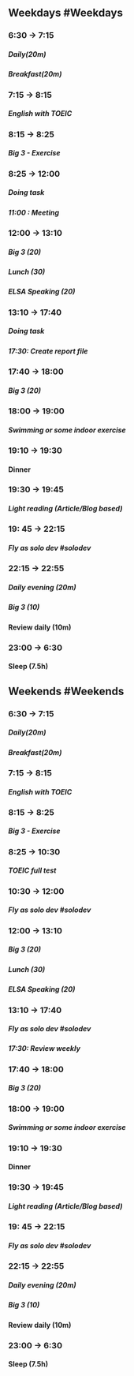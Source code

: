 ## Weekdays #Weekdays
### 6:30 -> 7:15
##### Daily(20m) 
##### Breakfast(20m)

### 7:15 -> 8:15
##### English with TOEIC

###  8:15 -> 8:25
##### Big 3 - Exercise

### 8:25 -> 12:00
##### Doing task 
##### 11:00 : Meeting

### 12:00 -> 13:10
##### Big 3 (20)
##### Lunch (30)
##### ELSA Speaking (20)
### 13:10 -> 17:40
##### Doing task 
##### 17:30: Create report file

### 17:40 -> 18:00
##### Big 3 (20)

### 18:00 -> 19:00
##### Swimming or some indoor exercise

### 19:10 -> 19:30
#### Dinner

### 19:30 -> 19:45
##### Light reading (Article/Blog based)

### 19: 45 -> 22:15
##### Fly as solo dev #solodev

### 22:15 -> 22:55
##### Daily evening (20m)
##### Big 3 (10)
#### Review daily (10m)

### 23:00 -> 6:30
#### Sleep (7.5h)

## Weekends #Weekends
### 6:30 -> 7:15
##### Daily(20m) 
##### Breakfast(20m)

### 7:15 -> 8:15
##### English with TOEIC

###  8:15 -> 8:25
##### Big 3 - Exercise

### 8:25 -> 10:30
##### TOEIC full test 
### 10:30 -> 12:00
##### Fly as solo dev #solodev
### 12:00 -> 13:10
##### Big 3 (20)
##### Lunch (30)
##### ELSA Speaking (20)
### 13:10 -> 17:40
##### Fly as solo dev #solodev
##### 17:30: Review weekly

### 17:40 -> 18:00
##### Big 3 (20)

### 18:00 -> 19:00 
##### Swimming or some indoor exercise

### 19:10 -> 19:30
#### Dinner

### 19:30 -> 19:45
##### Light reading (Article/Blog based)

### 19: 45 -> 22:15
##### Fly as solo dev #solodev

### 22:15 -> 22:55
##### Daily evening (20m)
##### Big 3 (10)
#### Review daily (10m)

### 23:00 -> 6:30
#### Sleep (7.5h)